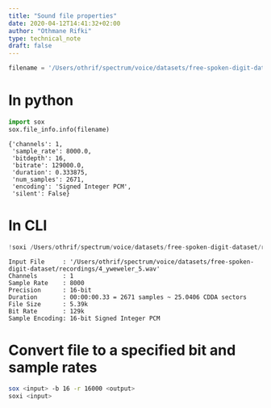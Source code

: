 ```yaml
---
title: "Sound file properties"
date: 2020-04-12T14:41:32+02:00
author: "Othmane Rifki"
type: technical_note
draft: false
---
```


```python
filename = '/Users/othrif/spectrum/voice/datasets/free-spoken-digit-dataset/recordings/4_yweweler_5.wav'
```

# In python


```python
import sox
sox.file_info.info(filename)
```




    {'channels': 1,
     'sample_rate': 8000.0,
     'bitdepth': 16,
     'bitrate': 129000.0,
     'duration': 0.333875,
     'num_samples': 2671,
     'encoding': 'Signed Integer PCM',
     'silent': False}



# In CLI


```python
!soxi /Users/othrif/spectrum/voice/datasets/free-spoken-digit-dataset/recordings/4_yweweler_5.wav
```

    
    Input File     : '/Users/othrif/spectrum/voice/datasets/free-spoken-digit-dataset/recordings/4_yweweler_5.wav'
    Channels       : 1
    Sample Rate    : 8000
    Precision      : 16-bit
    Duration       : 00:00:00.33 = 2671 samples ~ 25.0406 CDDA sectors
    File Size      : 5.39k
    Bit Rate       : 129k
    Sample Encoding: 16-bit Signed Integer PCM
    


# Convert file to a specified bit and sample rates

``` bash 
sox <input> -b 16 -r 16000 <output>
soxi <input>
```
